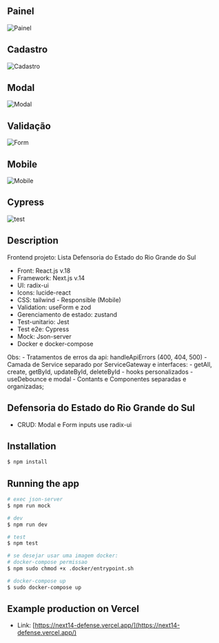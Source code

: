 ## Painel

![Painel](https://cdn.discordapp.com/attachments/1083115321935798314/1172478129172905984/painel.png?ex=65607659&is=654e0159&hm=b30b38d7d34db1303e9f4a058cf04a31f910ec5988f313fbab6bdbf36931a03d&)

## Cadastro

![Cadastro](https://cdn.discordapp.com/attachments/1083115321935798314/1172478594585481216/cadastro.png?ex=656076c8&is=654e01c8&hm=633d8ad1f2fb8b33bdb4f14dc5e4a87c53a207f018b5ed9f29d01a811d9e7d9f&)

## Modal

![Modal](https://cdn.discordapp.com/attachments/1083115321935798314/1172263310717091881/image.png?ex=655fae48&is=654d3948&hm=889229ec7cf4056c8e40fb01cd112df64367ab3aacf522b7e11d09bde661dcb8&)

## Validação

![Form](https://cdn.discordapp.com/attachments/1083115321935798314/1172476952175706113/modal-validate.png?ex=65607540&is=654e0040&hm=496de21f3497d72b86949ce39d9eadcc85336e36759a2f893658fd8798a907db&)

## Mobile

![Mobile](https://cdn.discordapp.com/attachments/1083115321935798314/1172271386786545695/painel-phone.png?ex=655fb5ce&is=654d40ce&hm=5c5eda063c7e5a0ed825024de4eb0fb015693e254cf66be28932161b22ac1173&)

## Cypress

![test](https://cdn.discordapp.com/attachments/1083115321935798314/1185256949596565554/image.png?ex=658ef38d&is=657c7e8d&hm=dccc17f571e6ba586475d9d13e47939e38ca1696b8cfb64b6b9a089b5f627e5b&)

## Description

Frontend projeto: Lista Defensoria do Estado do Rio Grande do Sul
- Front: React.js v.18
- Framework: Next.js v.14
- UI: radix-ui
- Icons: lucide-react
- CSS: tailwind - Responsible (Mobile)
- Validation: useForm e zod
- Gerenciamento de estado: zustand
- Test-unitario: Jest 
- Test e2e: Cypress
- Mock: Json-server
- Docker e docker-compose

Obs: - Tratamentos de erros da api: handleApiErrors (400, 404, 500)
     - Camada de Service separado por ServiceGateway e interfaces:
        - getAll, create, getById, updateById, deleteById
     - hooks personalizados
        - useDebounce e modal
     - Contants e Componentes separadas e organizadas;   

## Defensoria do Estado do Rio Grande do Sul
 - CRUD: Modal e Form inputs use radix-ui 

## Installation

```bash
$ npm install
```

## Running the app

```bash
# exec json-server
$ npm run mock

# dev
$ npm run dev

# test
$ npm test

# se desejar usar uma imagem docker: 
# docker-compose permissao
$ npm sudo chmod +x .docker/entrypoint.sh

# docker-compose up
$ sudo docker-compose up

```

## Example production on Vercel

- Link: [https://next14-defense.vercel.app/](https://next14-defense.vercel.app/)
